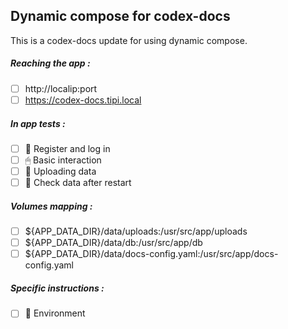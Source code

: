 ## Dynamic compose for codex-docs
This is a codex-docs update for using dynamic compose.
##### Reaching the app :
- [ ] http://localip:port
- [ ] https://codex-docs.tipi.local
##### In app tests :
- [ ] 📝 Register and log in
- [ ] 🖱 Basic interaction
- [ ] 🌆 Uploading data
- [ ] 🔄 Check data after restart
##### Volumes mapping :
- [ ] ${APP_DATA_DIR}/data/uploads:/usr/src/app/uploads
- [ ] ${APP_DATA_DIR}/data/db:/usr/src/app/db
- [ ] ${APP_DATA_DIR}/data/docs-config.yaml:/usr/src/app/docs-config.yaml
##### Specific instructions :
- [ ] 🌳 Environment
